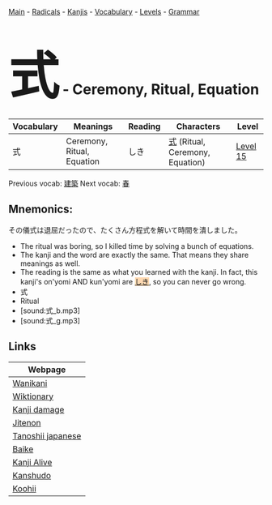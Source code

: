 <style> bigfont {font-size: 100px}</style>
[Main](../README.md) -
[Radicals](../radicals.md) -
[Kanjis](../kanjis.md) -
[Vocabulary](../vocabulary.md) -
[Levels](../levels.md) -
[Grammar](../grammar.md)
# <bigfont> 式</bigfont> - Ceremony, Ritual, Equation 

| Vocabulary | Meanings | Reading | Characters | Level |
| --- | --- | --- | --- | --- |
| 式 | Ceremony, Ritual, Equation | しき |  [式](../kanjis/式.md) (Ritual, Ceremony, Equation) | [Level 15](../levels/wk_level15.md) |

Previous vocab: [建築](建築.md) Next vocab: [春](春.md) 

## Mnemonics:
その儀式は退屈だったので、たくさん方程式を解いて時間を潰しました。
* The ritual was boring, so I killed time by solving a bunch of equations.
* The kanji and the word are exactly the same. That means they share meanings as well.
* The reading is the same as what you learned with the kanji. In fact, this kanji's on'yomi AND kun'yomi are <span style="background-color:#fed8b1"> [しき](https://jisho.org/search/しき)</span>, so you can never go wrong.
* 式
* Ritual
* [sound:式_b.mp3]
* [sound:式_g.mp3]


## Links 

| Webpage |
| --- |
| [Wanikani          ](https://www.wanikani.com/kanji/式) |
| [Wiktionary        ](https://en.wiktionary.org/wiki/式) |
| [Kanji damage      ](http://www.kanjidamage.com/kanji/search?utf8=✓&q=式) |
| [Jitenon           ](https://jitenon.com/kanji/式) |
| [Tanoshii japanese ](https://www.tanoshiijapanese.com/dictionary/kanji.cfm?k=式) |
| [Baike             ](https://baike.baidu.com/item/式) |
| [Kanji Alive       ](https://app.kanjialive.com/式) |
| [Kanshudo          ](https://www.kanshudo.com/searchmn?q=式) |
| [Koohii            ](https://kanji.koohii.com/study/kanji/式) |
